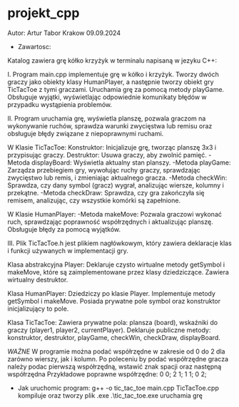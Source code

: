 # projekt_cpp


Autor: Artur Tabor                                                                         Krakow 09.09.2024


* Zawartosc:


Katalog zawiera grę kółko krzyżyk w terminalu napisaną w jezyku C++:

I.  Program main.cpp implementuje grę w kółko i krzyżyk. Tworzy dwóch graczy jako obiekty
klasy HumanPlayer, a następnie tworzy obiekt gry TicTacToe z tymi graczami. Uruchamia grę 
za pomocą metody playGame. Obsługuje wyjątki, wyświetlając odpowiednie komunikaty błędów 
w przypadku wystąpienia problemów.

II. Program uruchamia grę, wyświetla planszę, pozwala graczom na wykonywanie ruchów, 
sprawdza warunki zwycięstwa lub remisu oraz obsługuje błędy związane z niepoprawnymi ruchami.

W Klasie TicTacToe:
Konstruktor: Inicjalizuje grę, tworząc planszę 3x3 i przypisując graczy.
Destruktor: Usuwa graczy, aby zwolnić pamięć.
-Metoda displayBoard: Wyświetla aktualny stan planszy.
-Metoda playGame: Zarządza przebiegiem gry, wywołując ruchy graczy, sprawdzając zwycięstwo
lub remis, i zmieniając aktualnego gracza.
-Metoda checkWin: Sprawdza, czy dany symbol (gracz) wygrał, analizując wiersze, kolumny i przekątne.
-Metoda checkDraw: Sprawdza, czy gra zakończyła się remisem, analizując, czy wszystkie komórki 
są zapełnione.

W Klasie HumanPlayer:
-Metoda makeMove: Pozwala graczowi wykonać ruch, sprawdzając poprawność współrzędnych i aktualizując
planszę. Obsługuje błędy za pomocą wyjątków.

III. Plik TicTacToe.h jest plikiem nagłówkowym, który zawiera deklaracje klas i funkcji
używanych w implementacji gry.

Klasa abstrakcyjna Player:
Deklaruje czysto wirtualne metody getSymbol i makeMove, które są zaimplementowane przez klasy dziedziczące.
Zawiera wirtualny destruktor.

Klasa HumanPlayer:
Dziedziczy po klasie Player.
Implementuje metody getSymbol i makeMove.
Posiada prywatne pole symbol oraz konstruktor inicjalizujący to pole.

Klasa TicTacToe:
Zawiera prywatne pola: plansza (board), wskaźniki do graczy (player1, player2, currentPlayer).
Deklaruje publiczne metody: konstruktor, destruktor, playGame, checkWin, checkDraw, displayBoard.

*WAŻNE*
W programie można podać współrzędne w zakresie od 0 do 2 dla zarówno wierszy, jak i kolumn. 
Po poleceniu by podać współrzędne gracza należy podac pierwszą współrzędną, wstawić znak spacji oraz następną
współrzędna 
Przykładowe poprawne współrzędne: 0 0; 2 1; 1 1; 0 2;



* Jak uruchomic program:
g++ -o tic_tac_toe main.cpp TicTacToe.cpp    kompiluje oraz tworzy plik .exe
.\tic_tac_toe.exe                            uruchamia grę

 
